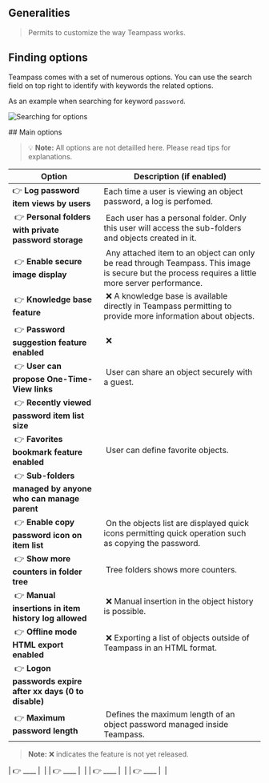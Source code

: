 <!-- docs/manage/settings.md -->


## Generalities

> Permits to customize the way Teampass works. 

## Finding options

Teampass comes with a set of numerous options. You can use the search field on top right to identify with keywords the related options.

As an example when searching for keyword `password`.

![Searching for options](../../_media/tp3_settings_keyword_search.png)


## Main options

> :bulb: **Note:**  All options are not detailled here. Please read tips for explanations.

| Option | Description (if enabled) |
| -- | -- |
| 👉 __Log password item views by users__  | Each time a user is viewing an object password, a log is perfomed.|
| 👉 __Personal folders with private password storage__ | Each user has a personal folder. Only this user will access the sub-folders and objects created in it. |
| 👉 __Enable secure image display__ | Any attached item to an object can only be read through Teampass. This image is secure but the process requires a little more server performance. |
| 👉 __Knowledge base feature__ | ❌ A knowledge base is available directly in Teampass permitting to provide more information about objects. |
| 👉 __Password suggestion feature enabled__ | ❌  |
| 👉 __User can propose One-Time-View links__ | User can share an object securely with a guest. |
| 👉 __Recently viewed password item list size__ |  |
| 👉 __Favorites bookmark feature enabled__ | User can define favorite objects. |
| 👉 __Sub-folders managed by anyone who can manage parent__ |  |
| 👉 __Enable copy password icon on item list__ | On the objects list are displayed quick icons permitting quick operation such as copying the password. |
| 👉 __Show more counters in folder tree__ | Tree folders shows more counters. |
| 👉 __Manual insertions in item history log allowed__ | ❌ Manual insertion in the object history is possible. |
| 👉 __Offline mode HTML export enabled__ | ❌ Exporting a list of objects outside of Teampass in an HTML format. |
| 👉 __Logon passwords expire after xx days (0 to disable)__ |  |
| 👉 __Maximum password length__ | Defines the maximum length of an object password managed inside Teampass. |

> **Note:**  ❌ indicates the feature is not yet released.

| 👉 ____ |  |
| 👉 ____ |  |
| 👉 ____ |  |
| 👉 ____ |  |